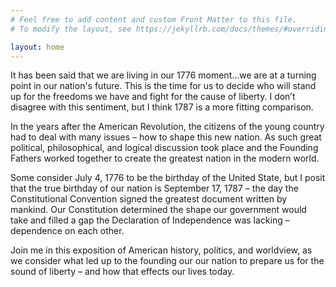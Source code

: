 ```yaml
---
# Feel free to add content and custom Front Matter to this file.
# To modify the layout, see https://jekyllrb.com/docs/themes/#overriding-theme-defaults

layout: home
---
```

It has been said that we are living in our 1776 moment…we are at a turning point in our nation's future. This is the time for us to decide who will stand up for the freedoms we have and fight for the cause of liberty. I don’t disagree with this sentiment, but I think 1787 is a more fitting comparison.  
  
In the years after the American Revolution, the citizens of the young country had to deal with many issues – how to shape this new nation. As such great political, philosophical, and logical discussion took place and the Founding Fathers worked together to create the greatest nation in the modern world.  
  
Some consider July 4, 1776 to be the birthday of the United State, but I posit that the true birthday of our nation is September 17, 1787 – the day the Constitutional Convention signed the greatest document written by mankind. Our Constitution determined the shape our government would take and filled a gap the Declaration of Independence was lacking – dependence on each other.  
  
Join me in this exposition of American history, politics, and worldview, as we consider what led up to the founding our our nation to prepare us for the sound of liberty – and how that effects our lives today.  
